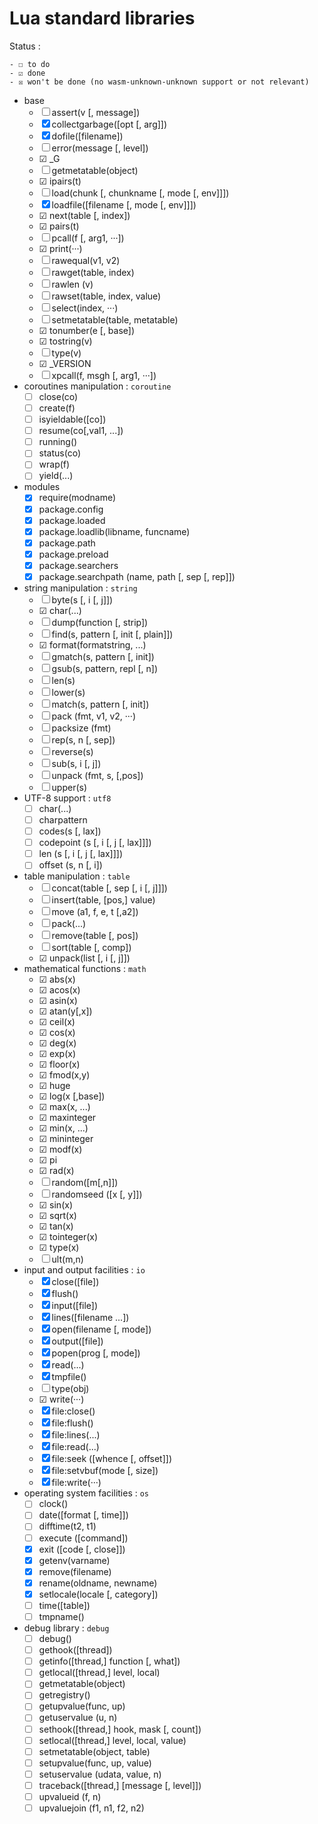 # Lua standard libraries

Status :

    - ☐ to do
    - ☑ done
    - ☒ won't be done (no wasm-unknown-unknown support or not relevant)

- base
  - ☐ assert(v [, message])
  - ☒ collectgarbage([opt [, arg]])
  - ☒ dofile([filename])
  - ☐ error(message [, level])
  - ☑ _G
  - ☐ getmetatable(object)
  - ☑ ipairs(t)
  - ☐ load(chunk [, chunkname [, mode [, env]]])
  - ☒ loadfile([filename [, mode [, env]]])
  - ☑ next(table [, index])
  - ☑ pairs(t)
  - ☐ pcall(f [, arg1, ···])
  - ☑ print(···)
  - ☐ rawequal(v1, v2)
  - ☐ rawget(table, index)
  - ☐ rawlen (v)
  - ☐ rawset(table, index, value)
  - ☐ select(index, ···)
  - ☐ setmetatable(table, metatable)
  - ☑ tonumber(e [, base])
  - ☑ tostring(v)
  - ☐ type(v)
  - ☑ _VERSION
  - ☐ xpcall(f, msgh [, arg1, ···])
- coroutines manipulation : `coroutine`
  - ☐ close(co)
  - ☐ create(f)
  - ☐ isyieldable([co])
  - ☐ resume(co[,val1, ...])
  - ☐ running()
  - ☐ status(co)
  - ☐ wrap(f)
  - ☐ yield(...)
- modules
  - ☒ require(modname)
  - ☒ package.config
  - ☒ package.loaded
  - ☒ package.loadlib(libname, funcname)
  - ☒ package.path
  - ☒ package.preload
  - ☒ package.searchers
  - ☒ package.searchpath (name, path [, sep [, rep]])
- string manipulation : `string`
  - ☐ byte(s [, i [, j]])
  - ☑ char(...)
  - ☐ dump(function [, strip])
  - ☐ find(s, pattern [, init [, plain]])
  - ☑ format(formatstring, ...)
  - ☐ gmatch(s, pattern [, init])
  - ☐ gsub(s, pattern, repl [, n])
  - ☐ len(s)
  - ☐ lower(s)
  - ☐ match(s, pattern [, init])
  - ☐ pack (fmt, v1, v2, ···)
  - ☐ packsize (fmt)
  - ☐ rep(s, n [, sep])
  - ☐ reverse(s)
  - ☐ sub(s, i [, j])
  - ☐ unpack (fmt, s, [,pos])
  - ☐ upper(s)
- UTF-8 support : `utf8`
  - ☐ char(...)
  - ☐ charpattern
  - ☐ codes(s [, lax])
  - ☐ codepoint (s [, i [, j [, lax]]])
  - ☐ len (s [, i [, j [, lax]]])
  - ☐ offset (s, n [, i])
- table manipulation : `table`
  - ☐ concat(table [, sep [, i [, j]]])
  - ☐ insert(table, [pos,] value)
  - ☐ move (a1, f, e, t [,a2])
  - ☐ pack(...)
  - ☐ remove(table [, pos])
  - ☐ sort(table [, comp])
  - ☑ unpack(list [, i [, j]])
- mathematical functions : `math`
  - ☑ abs(x)
  - ☑ acos(x)
  - ☑ asin(x)
  - ☑ atan(y[,x])
  - ☑ ceil(x)
  - ☑ cos(x)
  - ☑ deg(x)
  - ☑ exp(x)
  - ☑ floor(x)
  - ☑ fmod(x,y)
  - ☑ huge
  - ☑ log(x [,base])
  - ☑ max(x, ...)
  - ☑ maxinteger
  - ☑ min(x, ...)
  - ☑ mininteger
  - ☑ modf(x)
  - ☑ pi
  - ☑ rad(x)
  - ☐ random([m[,n]])
  - ☐ randomseed ([x [, y]])
  - ☑ sin(x)
  - ☑ sqrt(x)
  - ☑ tan(x)
  - ☑ tointeger(x)
  - ☑ type(x)
  - ☐ ult(m,n)
- input and output facilities : `io`
  - ☒ close([file])
  - ☒ flush()
  - ☒ input([file])
  - ☒ lines([filename ...])
  - ☒ open(filename [, mode])
  - ☒ output([file])
  - ☒ popen(prog [, mode])
  - ☒ read(...)
  - ☒ tmpfile()
  - ☐ type(obj)
  - ☑ write(···)
  - ☒ file:close()
  - ☒ file:flush()
  - ☒ file:lines(...)
  - ☒ file:read(...)
  - ☒ file:seek ([whence [, offset]])
  - ☒ file:setvbuf(mode [, size])
  - ☒ file:write(···)  
- operating system facilities : `os`
  - ☐ clock()
  - ☐ date([format [, time]])
  - ☐ difftime(t2, t1)
  - ☐ execute ([command])
  - ☒ exit ([code [, close]])
  - ☒ getenv(varname)
  - ☒ remove(filename)
  - ☒ rename(oldname, newname)
  - ☒ setlocale(locale [, category])
  - ☐ time([table])
  - ☐ tmpname()
- debug library : `debug`
  - ☐ debug()
  - ☐ gethook([thread])
  - ☐ getinfo([thread,] function [, what])
  - ☐ getlocal([thread,] level, local)
  - ☐ getmetatable(object)
  - ☐ getregistry()
  - ☐ getupvalue(func, up)
  - ☐ getuservalue (u, n)
  - ☐ sethook([thread,] hook, mask [, count])
  - ☐ setlocal([thread,] level, local, value)
  - ☐ setmetatable(object, table)
  - ☐ setupvalue(func, up, value)
  - ☐ setuservalue (udata, value, n)
  - ☐ traceback([thread,] [message [, level]])
  - ☐ upvalueid (f, n)
  - ☐ upvaluejoin (f1, n1, f2, n2)
